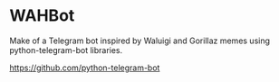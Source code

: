 # WAHBot
Make of a Telegram bot inspired by Waluigi and Gorillaz memes using python-telegram-bot libraries.

https://github.com/python-telegram-bot

